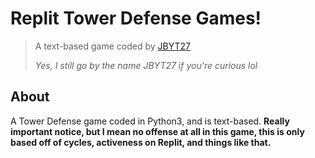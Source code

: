 # Replit Tower Defense Games!
> A text-based game coded by [JBYT27](https://github.com/kokonut27)
> 
> *Yes, I still go by the name JBYT27 if you're curious lol*

## About
A Tower Defense game coded in Python3, and is text-based. **Really important notice, but I mean no offense at all in this game, this is only based off of cycles, activeness on Replit, and things like that.**